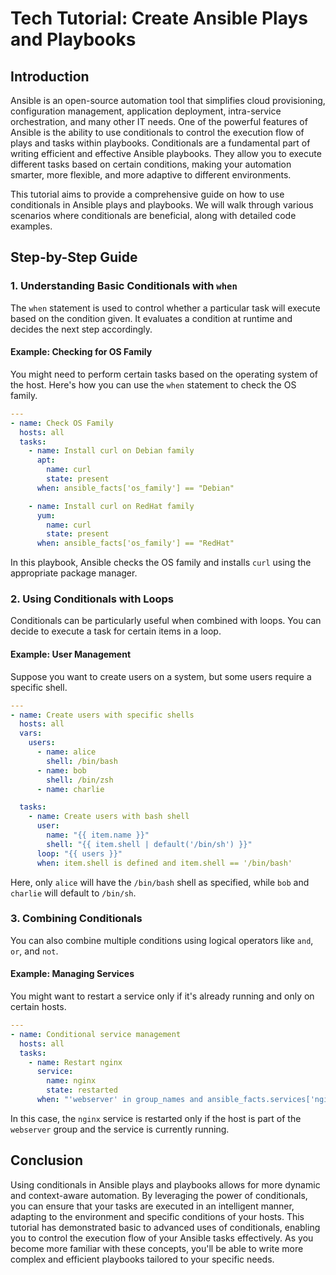 # Tech Tutorial: Create Ansible Plays and Playbooks

## Introduction

Ansible is an open-source automation tool that simplifies cloud provisioning, configuration management, application deployment, intra-service orchestration, and many other IT needs. One of the powerful features of Ansible is the ability to use conditionals to control the execution flow of plays and tasks within playbooks. Conditionals are a fundamental part of writing efficient and effective Ansible playbooks. They allow you to execute different tasks based on certain conditions, making your automation smarter, more flexible, and more adaptive to different environments.

This tutorial aims to provide a comprehensive guide on how to use conditionals in Ansible plays and playbooks. We will walk through various scenarios where conditionals are beneficial, along with detailed code examples.

## Step-by-Step Guide

### 1. Understanding Basic Conditionals with `when`

The `when` statement is used to control whether a particular task will execute based on the condition given. It evaluates a condition at runtime and decides the next step accordingly.

#### Example: Checking for OS Family

You might need to perform certain tasks based on the operating system of the host. Here's how you can use the `when` statement to check the OS family.

```yaml
---
- name: Check OS Family
  hosts: all
  tasks:
    - name: Install curl on Debian family
      apt:
        name: curl
        state: present
      when: ansible_facts['os_family'] == "Debian"

    - name: Install curl on RedHat family
      yum:
        name: curl
        state: present
      when: ansible_facts['os_family'] == "RedHat"
```

In this playbook, Ansible checks the OS family and installs `curl` using the appropriate package manager.

### 2. Using Conditionals with Loops

Conditionals can be particularly useful when combined with loops. You can decide to execute a task for certain items in a loop.

#### Example: User Management

Suppose you want to create users on a system, but some users require a specific shell.

```yaml
---
- name: Create users with specific shells
  hosts: all
  vars:
    users:
      - name: alice
        shell: /bin/bash
      - name: bob
        shell: /bin/zsh
      - name: charlie

  tasks:
    - name: Create users with bash shell
      user:
        name: "{{ item.name }}"
        shell: "{{ item.shell | default('/bin/sh') }}"
      loop: "{{ users }}"
      when: item.shell is defined and item.shell == '/bin/bash'
```

Here, only `alice` will have the `/bin/bash` shell as specified, while `bob` and `charlie` will default to `/bin/sh`.

### 3. Combining Conditionals

You can also combine multiple conditions using logical operators like `and`, `or`, and `not`.

#### Example: Managing Services

You might want to restart a service only if it's already running and only on certain hosts.

```yaml
---
- name: Conditional service management
  hosts: all
  tasks:
    - name: Restart nginx
      service:
        name: nginx
        state: restarted
      when: "'webserver' in group_names and ansible_facts.services['nginx.service'].state == 'running'"
```

In this case, the `nginx` service is restarted only if the host is part of the `webserver` group and the service is currently running.

## Conclusion

Using conditionals in Ansible plays and playbooks allows for more dynamic and context-aware automation. By leveraging the power of conditionals, you can ensure that your tasks are executed in an intelligent manner, adapting to the environment and specific conditions of your hosts. This tutorial has demonstrated basic to advanced uses of conditionals, enabling you to control the execution flow of your Ansible tasks effectively. As you become more familiar with these concepts, you'll be able to write more complex and efficient playbooks tailored to your specific needs.